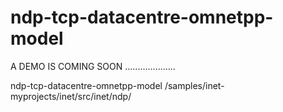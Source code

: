 # ndp-tcp-datacentre-omnetpp-model
A DEMO IS COMING SOON ....................

ndp-tcp-datacentre-omnetpp-model
/samples/inet-myprojects/inet/src/inet/ndp/
